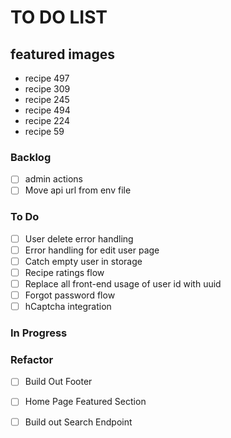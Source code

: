 # TO DO LIST

## featured images
* recipe 497
* recipe 309
* recipe 245
* recipe 494
* recipe 224
* recipe 59

### Backlog
- [ ] admin actions
- [ ] Move api url from env file

### To Do
- [ ] User delete error handling  
- [ ] Error handling for edit user page  
- [ ] Catch empty user in storage  
- [ ] Recipe ratings flow
- [ ] Replace all front-end usage of user id with uuid
- [ ] Forgot password flow
- [ ] hCaptcha integration

### In Progress


### Refactor

- [ ] Build Out Footer
- [ ] Home Page Featured Section  
- [ ] Build out Search Endpoint  

